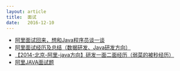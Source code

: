 ```yaml
---
layout: article
title:  面试
date:   2016-12-10
---
```


* [阿里面试回来，想和Java程序员谈一谈](http://www.codeceo.com/article/back-ali-interview.html)
* [阿里面试经历及总结（数据研发、Java研发方向）](http://www.codeceo.com/article/alibaba-interview-java.html)
* [【2014-北京-阿里-java方向】研发一面二面经历（弱菜的被秒经历）](http://www.php230.com/weixin1409805457.html)
* [阿里JAVA面试题](http://wenku.baidu.com/link?url=37zUZgzCBr7lPoIH8-TEDYJ5uBIlD9imFh8TXdU_zXHsbZ0Fwg9eITOUljUXfl5joByTtuPzevZeu3f9JvUOlIcxubSQPPKwZ32tLHM4D0i)
